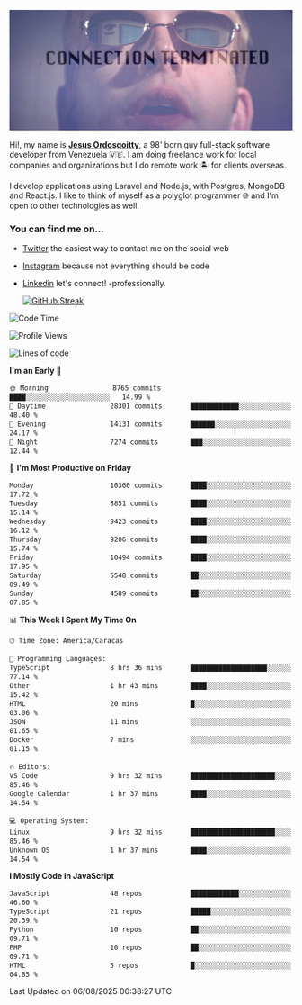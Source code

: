 ![hackers movie reference](./disconnected.jpg)

Hi!, my name is [**Jesus Ordosgoitty**](https://jodaz.dev), a 98' born guy full-stack software developer from Venezuela 🇻🇪. I am doing freelance work for local companies and organizations but I do remote work 🏝️ for clients overseas. 

I develop applications using Laravel and Node.js, with Postgres, MongoDB and React.js. I like to think of myself as a polyglot programmer 🌐 and I'm open to other technologies as well.

### You can find me on...

- [Twitter](https://twitter.com/jodaz_) the easiest way to contact me on the social web
- [Instagram](https://instagram.com/jodaz_) because not everything should be code
- [Linkedin](https://linkedin.com/in/jodaz) let's connect! -professionally.


    [![GitHub Streak](https://streak-stats.demolab.com?user=jodaz&theme=tokyonight)](https://git.io/streak-stats)

<!--START_SECTION:waka-->
![Code Time](http://img.shields.io/badge/Code%20Time-11%2C284%20hrs%2026%20mins-blue)

![Profile Views](http://img.shields.io/badge/Profile%20Views-2-blue)

![Lines of code](https://img.shields.io/badge/From%20Hello%20World%20I%27ve%20Written-85.3%20million%20lines%20of%20code-blue)

**I'm an Early 🐤** 

```text
🌞 Morning                8765 commits        ████░░░░░░░░░░░░░░░░░░░░░   14.99 % 
🌆 Daytime                28301 commits       ████████████░░░░░░░░░░░░░   48.40 % 
🌃 Evening                14131 commits       ██████░░░░░░░░░░░░░░░░░░░   24.17 % 
🌙 Night                  7274 commits        ███░░░░░░░░░░░░░░░░░░░░░░   12.44 % 
```
📅 **I'm Most Productive on Friday** 

```text
Monday                   10360 commits       ████░░░░░░░░░░░░░░░░░░░░░   17.72 % 
Tuesday                  8851 commits        ████░░░░░░░░░░░░░░░░░░░░░   15.14 % 
Wednesday                9423 commits        ████░░░░░░░░░░░░░░░░░░░░░   16.12 % 
Thursday                 9206 commits        ████░░░░░░░░░░░░░░░░░░░░░   15.74 % 
Friday                   10494 commits       ████░░░░░░░░░░░░░░░░░░░░░   17.95 % 
Saturday                 5548 commits        ██░░░░░░░░░░░░░░░░░░░░░░░   09.49 % 
Sunday                   4589 commits        ██░░░░░░░░░░░░░░░░░░░░░░░   07.85 % 
```


📊 **This Week I Spent My Time On** 

```text
🕑︎ Time Zone: America/Caracas

💬 Programming Languages: 
TypeScript               8 hrs 36 mins       ███████████████████░░░░░░   77.14 % 
Other                    1 hr 43 mins        ████░░░░░░░░░░░░░░░░░░░░░   15.42 % 
HTML                     20 mins             █░░░░░░░░░░░░░░░░░░░░░░░░   03.06 % 
JSON                     11 mins             ░░░░░░░░░░░░░░░░░░░░░░░░░   01.65 % 
Docker                   7 mins              ░░░░░░░░░░░░░░░░░░░░░░░░░   01.15 % 

🔥 Editors: 
VS Code                  9 hrs 32 mins       █████████████████████░░░░   85.46 % 
Google Calendar          1 hr 37 mins        ████░░░░░░░░░░░░░░░░░░░░░   14.54 % 

💻 Operating System: 
Linux                    9 hrs 32 mins       █████████████████████░░░░   85.46 % 
Unknown OS               1 hr 37 mins        ████░░░░░░░░░░░░░░░░░░░░░   14.54 % 
```

**I Mostly Code in JavaScript** 

```text
JavaScript               48 repos            ████████████░░░░░░░░░░░░░   46.60 % 
TypeScript               21 repos            █████░░░░░░░░░░░░░░░░░░░░   20.39 % 
Python                   10 repos            ██░░░░░░░░░░░░░░░░░░░░░░░   09.71 % 
PHP                      10 repos            ██░░░░░░░░░░░░░░░░░░░░░░░   09.71 % 
HTML                     5 repos             █░░░░░░░░░░░░░░░░░░░░░░░░   04.85 % 
```




 Last Updated on 06/08/2025 00:38:27 UTC
<!--END_SECTION:waka-->
